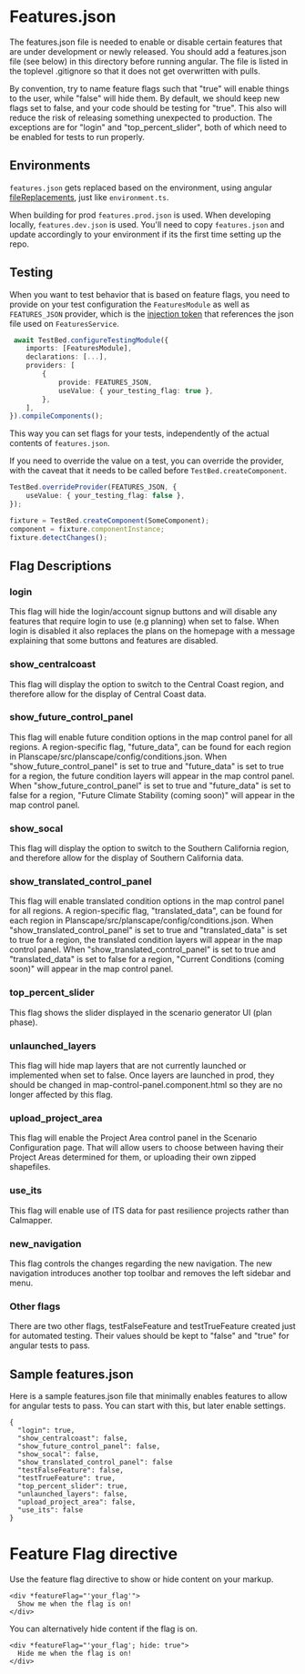 # Features.json
The features.json file is needed to enable or disable certain features that are
under development or newly released.  You should add a features.json file (see
below) in this directory before running angular.  The file is listed in the
toplevel .gitignore so that it does not get overwritten with pulls.

By convention, try to name feature flags such that "true" will enable things to
the user, while "false" will hide them.  By default, we should keep new flags
set to false, and your code should be testing for "true".  This also will
reduce the risk of releasing something unexpected to production.
The exceptions are for "login" and "top_percent_slider", both of which need to
be enabled for tests to run properly.

## Environments

`features.json` gets replaced based on the environment, using angular [fileReplacements](https://angular.io/guide/build#configure-target-specific-file-replacements), just like `environment.ts`.

When building for prod `features.prod.json` is used. When developing locally, `features.dev.json` is used. You'll need to copy `features.json` and update accordingly to your environment if its the first time setting up the repo.
 
## Testing
When you want to test behavior that is based on feature flags, you need to provide on your test configuration the `FeaturesModule` as well as `FEATURES_JSON` provider, which is the [injection token](https://angular.io/guide/dependency-injection-in-action) that references the json file used on `FeaturesService`.
```typescript
 await TestBed.configureTestingModule({
    imports: [FeaturesModule],
    declarations: [...],
    providers: [
        {
            provide: FEATURES_JSON,
            useValue: { your_testing_flag: true },
        },
    ],
}).compileComponents();
```

This way you can set flags for your tests, independently of the actual contents of `features.json`.

If you need to override the value on a test, you can override the provider, with the caveat that it needs to be called before `TestBed.createComponent`.

```typescript
TestBed.overrideProvider(FEATURES_JSON, {
    useValue: { your_testing_flag: false },
});

fixture = TestBed.createComponent(SomeComponent);
component = fixture.componentInstance;
fixture.detectChanges();

```

## Flag Descriptions

### login
This flag will hide the login/account signup buttons and will disable any
features that require login to use (e.g planning) when set to false. When login
is disabled it also replaces the plans on the homepage with a message
explaining that some buttons and features are disabled.  

### show_centralcoast
This flag will display the option to switch to the Central Coast region,
and therefore allow for the display of Central Coast data.

### show_future_control_panel
This flag will enable future condition options in the map control panel for all regions. A region-specific flag, "future_data", can be found for each region in Planscape/src/planscape/config/conditions.json. When "show_future_control_panel" is set to true and "future_data" is set to true for a region, the future condition layers will appear in the map control panel. When "show_future_control_panel" is set to true and "future_data" is set to false for a region, "Future Climate Stability (coming soon)" will appear in the map control panel. 

### show_socal
This flag will display the option to switch to the Southern California region,
and therefore allow for the display of Southern California data.

### show_translated_control_panel
This flag will enable translated condition options in the map control panel for all regions. A region-specific flag, "translated_data", can be found for each region in Planscape/src/planscape/config/conditions.json. When "show_translated_control_panel" is set to true and "translated_data" is set to true for a region, the translated condition layers will appear in the map control panel. When "show_translated_control_panel" is set to true and "translated_data" is set to false for a region, "Current Conditions (coming soon)" will appear in the map control panel. 

### top_percent_slider
This flag shows the slider displayed in the scenario generator UI (plan phase).

### unlaunched_layers
This flag will hide map layers that are not currently launched or implemented
when set to false. Once layers are launched in prod, they should be changed in
map-control-panel.component.html so they are no longer affected by this flag.

###  upload_project_area
This flag will enable the Project Area control panel in the Scenario Configuration page. That will allow users to choose between having their Project Areas determined for them, or uploading their own zipped shapefiles. 

### use_its
This flag will enable use of ITS data for past resilience projects rather than
Calmapper.

### new_navigation
This flag controls the changes regarding the new navigation. The new navigation introduces another top toolbar and removes the left sidebar and menu.

### Other flags
There are two other flags, testFalseFeature and testTrueFeature created just for
automated testing.  Their values should be kept to "false" and "true" for
angular tests to pass.

## Sample features.json
Here is a sample features.json file that minimally enables features to allow
for angular tests to pass.  You can start with this, but later enable settings.
```
{
  "login": true,
  "show_centralcoast": false,
  "show_future_control_panel": false,
  "show_socal": false,
  "show_translated_control_panel": false
  "testFalseFeature": false,
  "testTrueFeature": true,
  "top_percent_slider": true,
  "unlaunched_layers": false,
  "upload_project_area": false,
  "use_its": false
}
```

# Feature Flag directive

Use the feature flag directive to show or hide content on your markup.

```angular2html
<div *featureFlag="'your_flag'">
  Show me when the flag is on!
</div>
```
You can alternatively hide content if the flag is on.

```angular2html
<div *featureFlag="'your_flag'; hide: true">
  Hide me when the flag is on!
</div>
```
